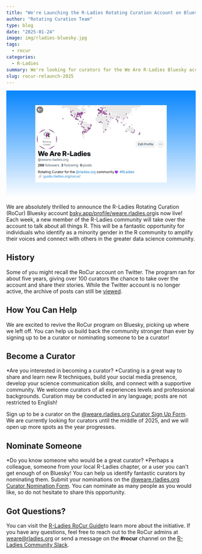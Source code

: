 ```yaml
---
title: "We're Launching the R-Ladies Rotating Curation Account on Bluesky!"
author: "Rotating Curation Team"
type: blog
date: "2025-01-24"
image: img/rladies-bluesky.jpg
tags:
  - rocur
categories:
  - R-Ladies
summary: We're looking for curators for the We Are R-Ladies Bluesky account!
slug: rocur-relaunch-2025
---
```


![Screenshot of We Are R-Ladies on Bluesky](img/rladies-bluesky.jpg)

We are absolutely thrilled to announce the R-Ladies Rotating Curation (RoCur) Bluesky account [bsky.app/profile/weare.rladies.org](https://bsky.app/profile/weare.rladies.org)is now live!
Each week, a new member of the R-Ladies community will take over the account to talk about all things R.
This will be a fantastic opportunity for individuals who identify as a minority gender in the R community to amplify their voices and connect with others in the greater data science community.

## History

Some of you might recall the RoCur account on Twitter.
The program ran for about five years, giving over 100 curators the chance to take over the account and share their stories.
While the Twitter account is no longer active, the archive of posts can still be [viewed](https://rladies.org/tweet-archive/wearerladies/).

## How You Can Help

We are excited to revive the RoCur program on Bluesky, picking up where we left off.
You can help us build back the community stronger than ever by signing up to be a curator or nominating someone to be a curator!

## Become a Curator

\*Are you interested in becoming a curator?
\*Curating is a great way to share and learn new R techniques, build your social media presence, develop your science communication skills, and connect with a supportive community.
We welcome curators of all experiences levels and professional backgrounds.
Curation may be conducted in any language; posts are not restricted to English!

Sign up to be a curator on the [@weare.rladies.org Curator Sign Up Form](https://airtable.com/appjkZZgtF0iEWFjx/pagqsAma1WmUYxa9j/form).
We are currently looking for curators until the middle of 2025, and we will open up more spots as the year progresses.

## Nominate Someone

\*Do you know someone who would be a great curator?
\*Perhaps a colleague, someone from your local R-Ladies chapter, or a user you can't get enough of on Bluesky!
You can help us identify fantastic curators by nominating them.
Submit your nominations on the [@weare.rladies.org Curator Nomination Form](https://airtable.com/appFIBzsk2AxWlGMt/pagfezjuCxohikOOa/form).
You can nominate as many people as you would like, so do not hesitate to share this opportunity.

## Got Questions?

You can visit the [R-Ladies RoCur Guide](https://guide.rladies.org/rocur/about/)to learn more about the initiative.
If you have any questions, feel free to reach out to the RoCur admins at [weare@rladies.org](mailto:weare@rladies.org) or send a message on the **\#rocur** channel on the [R-Ladies Community Slack](https://rladies.org/form/community-slack/).
